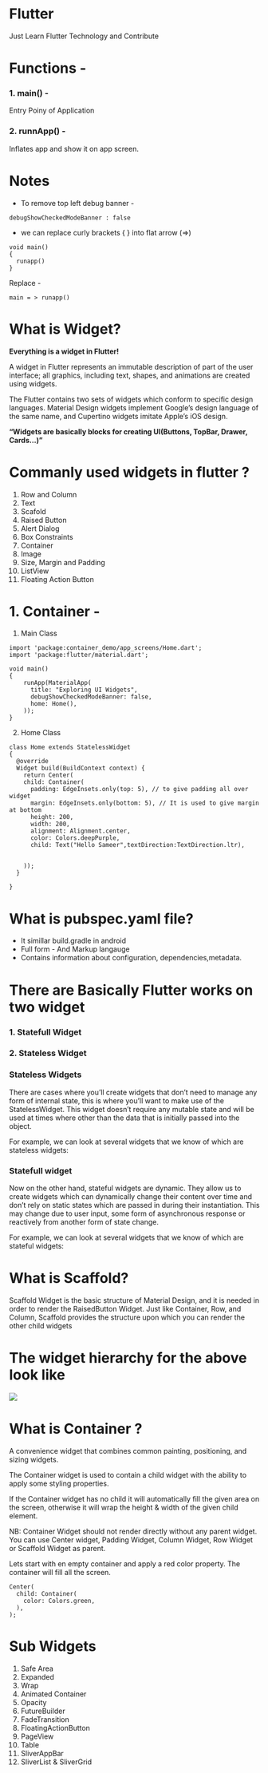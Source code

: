 # Flutter
Just Learn Flutter Technology and Contribute

# Functions -

### 1. main() -
Entry Poiny of Application

### 2. runnApp() -
Inflates app and show it on app screen.

# Notes
* To remove top left debug banner -
```
debugShowCheckedModeBanner : false
```
* we can replace curly brackets { } into flat arrow (=>)
```
void main()
{
  runapp()
}
```
Replace -
```
main = > runapp()
```
# What is Widget?
<b> Everything is a widget in Flutter!</b> <br>

A widget in Flutter represents an immutable description of part of the user interface; all graphics, including text, shapes, and animations are created using widgets.<br>

The Flutter contains two sets of widgets which conform to specific design languages. Material Design widgets implement Google’s design language of the same name, and Cupertino widgets imitate Apple’s iOS design. <br>

<b> “Widgets are basically blocks for creating UI(Buttons, TopBar, Drawer, Cards…)” </b>

# Commanly used widgets in flutter ?

1. Row and Column
2. Text
3. Scafold
4. Raised Button
5. Alert Dialog
6. Box Constraints
7. Container
8. Image
9. Size, Margin and Padding
10. ListView
11. Floating Action Button


# 1. Container -
1. Main Class
```
import 'package:container_demo/app_screens/Home.dart';
import 'package:flutter/material.dart';

void main()
{
    runApp(MaterialApp(
      title: "Exploring UI Widgets",
      debugShowCheckedModeBanner: false,
      home: Home(),
    ));
}
```

2. Home Class
```
class Home extends StatelessWidget
{
  @override
  Widget build(BuildContext context) {
    return Center(
    child: Container(
      padding: EdgeInsets.only(top: 5), // to give padding all over widget
      margin: EdgeInsets.only(bottom: 5), // It is used to give margin at bottom
      height: 200,
      width: 200,
      alignment: Alignment.center,
      color: Colors.deepPurple,
      child: Text("Hello Sameer",textDirection:TextDirection.ltr),


    ));
  }

}
```
# What is pubspec.yaml file?
- It simillar build.gradle in android
- Full form  - And Markup langauge
- Contains information about configuration, dependencies,metadata.

# There are Basically Flutter works on two widget <br>
### 1. Statefull Widget <br>
### 2. Stateless Widget <br>


### Stateless Widgets

There are cases where you’ll create widgets that don’t need to manage any form of internal state, this is where you’ll want to make use of the StatelessWidget. This widget doesn’t require any mutable state and will be used at times where other than the data that is initially passed into the object.

For example, we can look at several widgets that we know of which are stateless widgets:



### Statefull widget

Now on the other hand, stateful widgets are dynamic. They allow us to create widgets which can dynamically change their content over time and don’t rely on static states which are passed in during their instantiation. This may change due to user input, some form of asynchronous response or reactively from another form of state change.

For example, we can look at several widgets that we know of which are stateful widgets:

# What is Scaffold?

Scaffold Widget is the basic structure of Material Design, and it is needed in order to render the RaisedButton Widget. 
Just like Container, Row, and Column, Scaffold provides the structure upon which you can render the other child widgets

# The widget hierarchy for the above look like

 ![](https://cdn-images-1.medium.com/max/800/1*DClNkXhM7QTdNdWVKuNZOw.png)

# What is Container ?

A convenience widget that combines common painting, positioning, and sizing widgets.

The Container widget is used to contain a child widget with the ability to apply some styling properties.

If the Container widget has no child it will automatically fill the given area on the screen, otherwise it will wrap the height & width of the given child element.

NB: Container Widget should not render directly without any parent widget. You can use Center widget, Padding Widget, Column Widget, Row Widget or Scaffold Widget as parent.

Lets start with en empty container and apply a red color property. The container will fill all the screen.

```
Center(
  child: Container(
    color: Colors.green,
  ),
);

```
 
 
 # Sub Widgets
   1. Safe Area
   2. Expanded
   3. Wrap
   4. Animated Container
   5. Opacity
   6. FutureBuilder
   7. FadeTransition
   8. FloatingActionButton
   9. PageView
   10. Table
   11. SliverAppBar
   12. SliverList & SliverGrid
